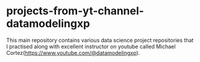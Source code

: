 # projects-from-yt-channel-datamodelingxp
This main repository contains various data science project repositories that I practised along with excellent instructor on youtube called  Michael Cortez(https://www.youtube.com/@datamodelingxp).

